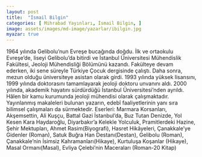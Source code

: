 ```yaml
---
layout: post
title:  "İsmail Bilgin"
categories: [ Mihrabad Yayınları, İsmail Bilgin, ]
image: assets/images/md-image/yazarlar/ibilgin.jpg
myazar: true
---
```


1964 yılında Gelibolu’nun Evreşe bucağında doğdu. İlk ve ortaokulu Evreşe’de, liseyi Gelibolu’da bitirdi ve İstanbul Üniversitesi Mühendislik Fakültesi, Jeoloji Mühendisliği Bölümünü kazandı. Fakülteye devam ederken, iki sene süreyle Türkiye Çocuk dergisinde çalıştı. Daha sonra, mezun olduğu üniversiteye asistan olarak girdi. 1993 yılında yüksek lisansını, 1999 yılında doktorasını tamamlayarak jeoloji doktoru unvanını aldı. 2000 yılında, akademik hayatını sürdürdüğü İstanbul Üniversitesi’nden ayrıldı. Hâlen bir kamu kurumunda jeoloji mühendisi olarak çalışmaktadır. Yayınlanmış makaleleri bulunan yazarın, edebî faaliyetlerinin yanı sıra bilimsel çalışmaları da sürmektedir. Eserleri: Marmara Korsanları, Akşemsettin, Ali Kuşçu, Battal Gazi İstanbul’da, Buz Tutan Denizde, Yol Kesen Kara Haydaroğlu, Diyarbakır’a Kelekle Yolculuk, Pramitlerdeki Hazine, Şehir Mektupları, Ahmet Rasim(Biyografi), Hasret Hikâyeleri, Çanakkale’ye Gidenler (Roman), Satuk Buğra Han Destanı(Destan), Gelibolu (Roman), Çanakkale’nin İsimsiz Kahramanları(Hikaye), Kurtuluşa Koşanlar (Hikaye), Masal Ormanı(Masal), Evliya Çelebi’nin Maceraları (Roman-20 Kitap)